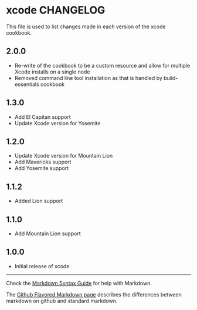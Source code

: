 xcode CHANGELOG
===============

This file is used to list changes made in each version of the xcode cookbook.

2.0.0
-----

- Re-write of the cookbook to be a custom resource and allow for multiple Xcode installs on a single node
- Removed command line tool installation as that is handled by build-essentials cookbook

1.3.0
-----

- Add El Capitan support
- Update Xcode version for Yosemite

1.2.0
-----

- Update Xcode version for Mountain Lion
- Add Mavericks support
- Add Yosemite support

1.1.2
-----

- Added Lion support

1.1.0
-----

- Add Mountain Lion support

1.0.0
-----
- Initial release of xcode

- - -
Check the [Markdown Syntax Guide](http://daringfireball.net/projects/markdown/syntax) for help with Markdown.

The [Github Flavored Markdown page](http://github.github.com/github-flavored-markdown/) describes the differences between markdown on github and standard markdown.
